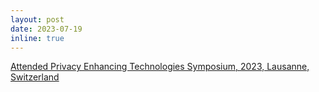 ```yaml
---
layout: post
date: 2023-07-19
inline: true
---
```

<a href="https://petsymposium.org/2023/">Attended Privacy Enhancing Technologies Symposium, 2023, Lausanne, Switzerland</a>

